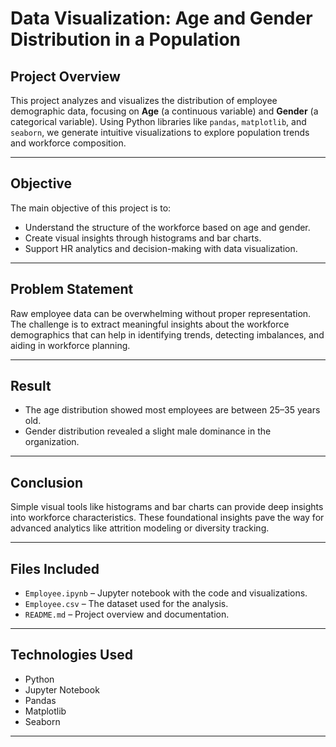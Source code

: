 # Data Visualization: Age and Gender Distribution in a Population
##  Project Overview

This project analyzes and visualizes the distribution of employee demographic data, focusing on **Age** (a continuous variable) and **Gender** (a categorical variable). Using Python libraries like `pandas`, `matplotlib`, and `seaborn`, we generate intuitive visualizations to explore population trends and workforce composition.

---

##  Objective

The main objective of this project is to:
- Understand the structure of the workforce based on age and gender.
- Create visual insights through histograms and bar charts.
- Support HR analytics and decision-making with data visualization.

---

##  Problem Statement

Raw employee data can be overwhelming without proper representation. The challenge is to extract meaningful insights about the workforce demographics that can help in identifying trends, detecting imbalances, and aiding in workforce planning.

---

##  Result

- The age distribution showed most employees are between 25–35 years old.
- Gender distribution revealed a slight male dominance in the organization.

---

##  Conclusion

Simple visual tools like histograms and bar charts can provide deep insights into workforce characteristics. These foundational insights pave the way for advanced analytics like attrition modeling or diversity tracking.

---

##  Files Included

- `Employee.ipynb` – Jupyter notebook with the code and visualizations.
- `Employee.csv` – The dataset used for the analysis.
- `README.md` – Project overview and documentation.

---

##  Technologies Used

- Python
- Jupyter Notebook
- Pandas
- Matplotlib
- Seaborn

---


